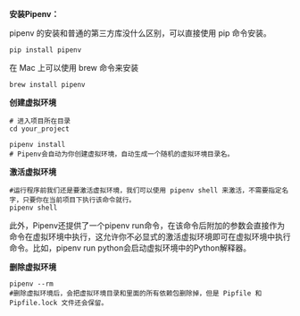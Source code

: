 **安装Pipenv：**

pipenv 的安装和普通的第三方库没什么区别，可以直接使用 pip 命令安装。

```
pip install pipenv
```

在 Mac 上可以使用 brew 命令来安装

```
brew install pipenv
```

**创建虚拟环境**

```
# 进入项目所在目录
cd your_project

pipenv install
# Pipenv会自动为你创建虚拟环境，自动生成一个随机的虚拟环境目录名。
```

**激活虚拟环境**

```
#运行程序前我们还是要激活虚拟环境，我们可以使用 pipenv shell 来激活，不需要指定名字，只要你在当前项目下执行该命令就行。
pipenv shell
```

此外，Pipenv还提供了一个pipenv run命令，在该命令后附加的参数会直接作为命令在虚拟环境中执行，这允许你不必显式的激活虚拟环境即可在虚拟环境中执行命令。比如，pipenv run python会启动虚拟环境中的Python解释器。

**删除虚拟环境**

```
pipenv --rm 
#删除虚拟环境后，会把虚拟环境目录和里面的所有依赖包删除掉，但是 Pipfile 和 Pipfile.lock 文件还会保留。
```



